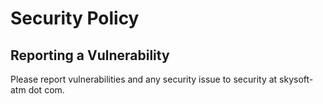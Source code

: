 # Security Policy

## Reporting a Vulnerability

Please report vulnerabilities and any security issue to security at skysoft-atm dot com.
